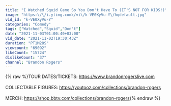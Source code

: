 ```yaml
---
title: "I Watched Squid Game So You Don't Have To (IT'S NOT FOR KIDS!)"
image: "https:\/\/i.ytimg.com\/vi\/k-VE0XyVu-Y\/hqdefault.jpg"
vid_id: "k-VE0XyVu-Y"
categories: "Comedy"
tags: ["Watched","Squid","Don't"]
date: "2021-11-03T01:00:40+03:00"
vid_date: "2021-11-02T19:30:43Z"
duration: "PT1M28S"
viewcount: "69092"
likeCount: "15724"
dislikeCount: "37"
channel: "Brandon Rogers"
---
```

{% raw %}TOUR DATES/TICKETS: <a rel="nofollow" target="blank" href="https://www.brandonrogerslive.com">https://www.brandonrogerslive.com</a> <br /><br />COLLECTABLE FIGURES: <a rel="nofollow" target="blank" href="https://youtooz.com/collections/brandon-rogers">https://youtooz.com/collections/brandon-rogers</a><br /><br />MERCH: <a rel="nofollow" target="blank" href="https://shop.bbtv.com/collections/brandon-rogers">https://shop.bbtv.com/collections/brandon-rogers</a>{% endraw %}
